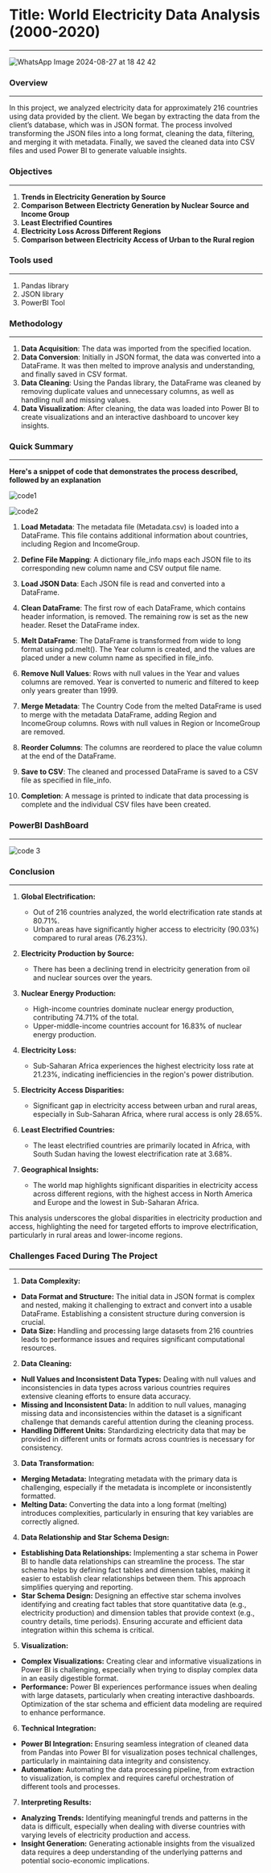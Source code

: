 # **Title**: World Electricity Data Analysis  (2000-2020)
---
![WhatsApp Image 2024-08-27 at 18 42 42](https://github.com/user-attachments/assets/8a1fe8e7-6ffa-44af-a612-41fc72d5fe4d)

### **Overview**
---
In this project, we analyzed electricity data for approximately 216 countries using data provided by the client. We began by extracting the data from the client’s database, which was in JSON format. The process involved transforming the JSON files into a long format, cleaning the data, filtering, and merging it with metadata. Finally, we saved the cleaned data into CSV files and used Power BI to generate valuable insights.



### **Objectives**
---

1) **Trends in Electricity Generation by Source**
2) **Comparison Between Electricty Generation by Nuclear Source and Income Group**
3) **Least Electrified Countires**
4) **Electricity Loss Across Different Regions**
5) **Comparison between Electricity Access of Urban to the Rural region**   

### **Tools used** 
---

1) Pandas library
2) JSON library
3) PowerBI Tool

### **Methodology**
---

1) **Data Acquisition**: The data was imported from the specified location.
2) **Data Conversion**: Initially in JSON format, the data was converted into a DataFrame. It was then melted to improve analysis and understanding, and finally saved in CSV format.
3) **Data Cleaning**: Using the Pandas library, the DataFrame was cleaned by removing duplicate values and unnecessary columns, as well as handling null and missing values.
4) **Data Visualization**: After cleaning, the data was loaded into Power BI to create visualizations and an interactive dashboard to uncover key insights.

### **Quick Summary**
---
**Here's a snippet of code that demonstrates the process described, followed by an explanation**

 
 ![code1](https://github.com/user-attachments/assets/f143c7c5-b8f4-464b-a481-5d46d5f32f1b)

 ![code2](https://github.com/user-attachments/assets/b6083e05-ff9a-424a-8c6c-4f4fb98bbefb)



1) **Load Metadata**:
The metadata file (Metadata.csv) is loaded into a DataFrame. This file contains additional information about countries, including Region and IncomeGroup.

2) **Define File Mapping**:
A dictionary file_info maps each JSON file to its corresponding new column name and CSV output file name.

3) **Load JSON Data**:
Each JSON file is read and converted into a DataFrame.

4) **Clean DataFrame**:
The first row of each DataFrame, which contains header information, is removed.
The remaining row is set as the new header.
Reset the DataFrame index.

4) **Melt DataFrame**:
The DataFrame is transformed from wide to long format using pd.melt(). The Year column is created, and the values are placed under a new column name as specified in file_info.

5) **Remove Null Values**:
Rows with null values in the Year and values columns are removed.
Year is converted to numeric and filtered to keep only years greater than 1999.

6) **Merge Metadata**:
The Country Code from the melted DataFrame is used to merge with the metadata DataFrame, adding Region and IncomeGroup columns.
Rows with null values in Region or IncomeGroup are removed.

7) **Reorder Columns**:
The columns are reordered to place the value column at the end of the DataFrame.

8) **Save to CSV**:
The cleaned and processed DataFrame is saved to a CSV file as specified in file_info.

9) **Completion**:
A message is printed to indicate that data processing is complete and the individual CSV files have been created.


### **PowerBI DashBoard**
---

![code 3](https://github.com/user-attachments/assets/32e29c3e-e7e2-4505-a74d-a47e1951ff94)



### **Conclusion**
---

1) **Global Electrification:**
   - Out of 216 countries analyzed, the world electrification rate stands at 80.71%.
   - Urban areas have significantly higher access to electricity (90.03%) compared to rural areas (76.23%).

2) **Electricity Production by Source:**
   - There has been a declining trend in electricity generation from oil and nuclear sources over the years.

3) **Nuclear Energy Production:**
   - High-income countries dominate nuclear energy production, contributing 74.71% of the total.
   - Upper-middle-income countries account for 16.83% of nuclear energy production.

4) **Electricity Loss:**
   - Sub-Saharan Africa experiences the highest electricity loss rate at 21.23%, indicating inefficiencies in the region's power distribution.

5) **Electricity Access Disparities:**
   - Significant gap in electricity access between urban and rural areas, especially in Sub-Saharan Africa, where rural access is only 28.65%.

6) **Least Electrified Countries:**
   - The least electrified countries are primarily located in Africa, with South Sudan having the lowest electrification rate at 3.68%.

7) **Geographical Insights:**
   - The world map highlights significant disparities in electricity access across different regions, with the highest access in North America and Europe and the lowest in Sub-Saharan Africa.

This analysis underscores the global disparities in electricity production and access, highlighting the need for targeted efforts to improve electrification, particularly in rural areas and lower-income regions.






### **Challenges Faced During The Project**
---

1) **Data Complexity:**

- **Data Format and Structure:** The initial data in JSON format is complex and nested, making it challenging to extract and convert into a usable DataFrame. Establishing a consistent structure during conversion is crucial.
- **Data Size:** Handling and processing large datasets from 216 countries leads to performance issues and requires significant computational resources.

2) **Data Cleaning:**

- **Null Values and Inconsistent Data Types:** Dealing with null values and inconsistencies in data types across various countries requires extensive cleaning efforts to ensure data accuracy.
- **Missing and Inconsistent Data:** In addition to null values, managing missing data and inconsistencies within the dataset is a significant challenge that demands careful attention during the cleaning process.
- **Handling Different Units:** Standardizing electricity data that may be provided in different units or formats across countries is necessary for consistency.

3) **Data Transformation:**

- **Merging Metadata:** Integrating metadata with the primary data is challenging, especially if the metadata is incomplete or inconsistently formatted.
- **Melting Data:** Converting the data into a long format (melting) introduces complexities, particularly in ensuring that key variables are correctly aligned.

4) **Data Relationship and Star Schema Design:**

- **Establishing Data Relationships:** Implementing a star schema in Power BI to handle data relationships can streamline the process. The star schema helps by defining fact tables and dimension tables, making it easier to establish clear relationships between them. This approach simplifies querying and reporting.
- **Star Schema Design:** Designing an effective star schema involves identifying and creating fact tables that store quantitative data (e.g., electricity production) and dimension tables that provide context (e.g., country details, time periods). Ensuring accurate and efficient data integration within this schema is critical.

5) **Visualization:**

- **Complex Visualizations:** Creating clear and informative visualizations in Power BI is challenging, especially when trying to display complex data in an easily digestible format.
- **Performance:** Power BI experiences performance issues when dealing with large datasets, particularly when creating interactive dashboards. Optimization of the star schema and efficient data modeling are required to enhance performance.

6) **Technical Integration:**

- **Power BI Integration:** Ensuring seamless integration of cleaned data from Pandas into Power BI for visualization poses technical challenges, particularly in maintaining data integrity and consistency.
- **Automation:** Automating the data processing pipeline, from extraction to visualization, is complex and requires careful orchestration of different tools and processes.

7) **Interpreting Results:**

- **Analyzing Trends:** Identifying meaningful trends and patterns in the data is difficult, especially when dealing with diverse countries with varying levels of electricity production and access.
- **Insight Generation:** Generating actionable insights from the visualized data requires a deep understanding of the underlying patterns and potential socio-economic implications.





